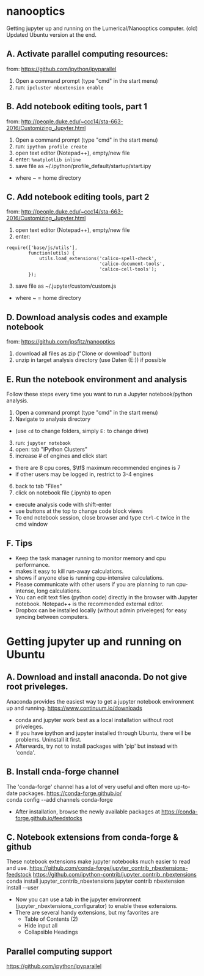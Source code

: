 # nanooptics
Getting jupyter up and running on the Lumerical/Nanooptics computer. 
(old)
Updated Ubuntu version at the end.

## A. Activate parallel computing resources:
from:  https://github.com/ipython/ipyparallel  
 1. Open a command prompt (type "cmd" in the start menu)  
 2. run:   ```ipcluster nbextension enable```  

## B. Add notebook editing tools, part 1
from:  http://people.duke.edu/~ccc14/sta-663-2016/Customizing_Jupyter.html  
 1. Open a command prompt (type "cmd" in the start menu)  
 2. run:   ```ipython profile create```  
 3. open text editor (Notepad++), empty/new file  
 4. enter: ```%matplotlib inline```  
 5. save file as ~/.ipython/profile_default/startup/start.ipy  
   * where ~ = home directory

## C. Add notebook editing tools, part 2
from:  http://people.duke.edu/~ccc14/sta-663-2016/Customizing_Jupyter.html  
 1. open text editor (Notepad++), empty/new file  
 2. enter:  
```
require(['base/js/utils'],
        function(utils) {
            utils.load_extensions('calico-spell-check',
                                  'calico-document-tools',
                                  'calico-cell-tools');
        });
```
 3. save file as ~/.jupyter/custom/custom.js  
   * where ~ = home directory  

## D. Download analysis codes and example notebook
from:  https://github.com/jpsfitz/nanooptics  
 1. download all files as zip ("Clone or download" button)  
 2. unzip in target analysis directory (use Daten (E:)) if possible  

## E. Run the notebook environment and analysis
Follow these steps every time you want to run a Jupyter notebook/python analysis.
 1. Open a command prompt (type "cmd" in the start menu)  
 2. Navigate to analysis directory  
   * (use ```cd``` to change folders, simply ```E:``` to change drive)  
 3. run:   ```jupyter notebook```  
 4. open:  tab "IPython Clusters"  
 5. increase # of engines and click start  
  * there are 8 cpu cores, $\tf$ maximum recommended engines is 7
  * if other users may be logged in, restrict to 3-4 engines
 6. back to tab "Files"  
 7. click on notebook file (.ipynb) to open  
   * execute analysis code with shift-enter  
   * use buttons at the top to change code block views
   * To end notebook session, close browser and type ```Ctrl-C``` twice in the cmd window

## F. Tips
 * Keep the task manager running to monitor memory and cpu performance.
  * makes it easy to kill run-away calculations.
  * shows if anyone else is running cpu-intensive calculations.
 * Please communicate with other users if you are planning to run cpu-intense, long calculations.
 * You can edit text files (python code) directly in the browser with Jupyter notebook. Notepad++ is the recommended external editor.
 * Dropbox can be installed locally (without admin priveleges) for easy syncing between computers.

# Getting jupyter up and running on Ubuntu
## A. Download and install anaconda. Do not give root priveleges.
Anaconda provides the easiest way to get a jupyter notebook environment up and running.
https://www.continuum.io/downloads
* conda and jupyter work best as a local installation without root priveleges. 
* If you have ipython and jupyter installed through Ubuntu, there will be problems. Uninstall it first.
* Afterwards, try not to install packages with 'pip' but instead with 'conda'.

## B. Install cnda-forge channel
The 'conda-forge' channel has a lot of very useful and often more up-to-date packages.
https://conda-forge.github.io/  
conda config --add channels conda-forge 
* After installation, browse the newly available packages at  https://conda-forge.github.io/feedstocks

## C. Notebook extensions from conda-forge & github
These notebook extensions make jupyter notebooks much easier to read and use.
https://github.com/conda-forge/jupyter_contrib_nbextensions-feedstock
https://github.com/ipython-contrib/jupyter_contrib_nbextensions
conda install jupyter_contrib_nbextensions
jupyter contrib nbextension install --user
* Now you can use a tab in the jupyter environment (jupyter_nbextensions_configurator) to enable these extensions.
* There are several handy extensions, but my favorites are 
  - Table of Contents (2)
  - Hide input all
  - Collapsible Headings

## Parallel computing support
https://github.com/ipython/ipyparallel 
